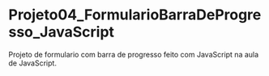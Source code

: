# Projeto04_FormularioBarraDeProgresso_JavaScript
 Projeto de formulario com barra de progresso feito com JavaScript na aula de JavaScript.
